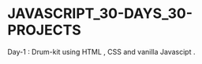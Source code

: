 # JAVASCRIPT_30-DAYS_30-PROJECTS

Day-1 : Drum-kit using HTML , CSS and vanilla Javascipt . <link href="drum-kit-javascipt.netlify.app">

